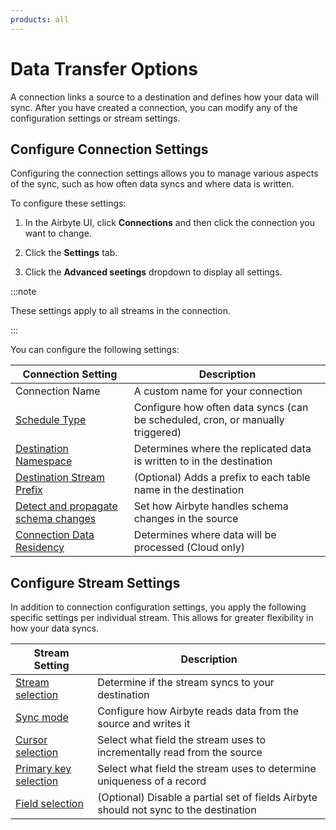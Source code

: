 ```yaml
---
products: all
---
```


# Data Transfer Options

A connection links a source to a destination and defines how your data will sync. After you have created a connection, you can modify any of the configuration settings or stream settings.

## Configure Connection Settings

Configuring the connection settings allows you to manage various aspects of the sync, such as how often data syncs and where data is written.

To configure these settings:

1. In the Airbyte UI, click **Connections** and then click the connection you want to change.

2. Click the **Settings** tab.

3. Click the **Advanced seetings** dropdown to display all settings.

:::note

These settings apply to all streams in the connection.

:::

You can configure the following settings:

| Connection Setting                                                                                       | Description                                                            |
| --------------------------------------------------------------------------------------------- | ---------------------------------------------------------------------- |
| Connection Name                                                                               | A custom name for your connection                                      |
| [Schedule Type](/using-airbyte/core-concepts/sync-schedules.md)                               | Configure how often data syncs (can be scheduled, cron, or manually triggered) |
| [Destination Namespace](/using-airbyte/core-concepts/namespaces.md)                           | Determines where the replicated data is written to in the destination             |
| [Destination Stream Prefix](/using-airbyte/configuring-schema.md)                                                                     | (Optional) Adds a prefix to each table name in the destination                   |
| [Detect and propagate schema changes](using-airbyte/schema-change-management.md) | Set how Airbyte handles schema changes in the source                       |
| [Connection Data Residency](/cloud/managing-airbyte-cloud/manage-data-residency.md)           | Determines where data will be processed (Cloud only)                              |


## Configure Stream Settings

In addition to connection configuration settings, you apply the following specific settings per individual stream. This allows for greater flexibility in how your data syncs.

| Stream Setting | Description             |
| --------- | ----------- |
| [Stream selection](/using-airbyte/configuring-schema.md) | Determine if the stream syncs to your destination     |
| [Sync mode](/using-airbyte/core-concepts/sync-modes/README.md) | Configure how Airbyte reads data from the source and writes it     |
| [Cursor selection](/using-airbyte/configuring-schema.md) | Select what field the stream uses to incrementally read from the source     |
| [Primary key selection](/using-airbyte/configuring-schema.md) | Select what field the stream uses to determine uniqueness of a record     |
| [Field selection](/using-airbyte/configuring-schema.md) | (Optional) Disable a partial set of fields Airbyte should not sync to the destination     | 